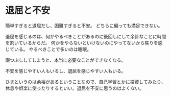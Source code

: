 # 退屈と不安

簡単すぎると退屈だし、困難すぎると不安。
どちらに偏っても満足できない。

退屈を感じるのは、何かやるべきことがあるのに後回しにして余計なことに時間を割いているからだ。
何かをやらないといけないのにやってないから焦りを感じている。
やるべきことで多いのは睡眠。

暇つぶししてしまうと、本当に必要なことができなくなる。

不安を感じやすい人もいるし、退屈を感じやすい人もいる。

ひまというのは余裕があるということなので、自己学習とかに投資してみたり、休息や娯楽に使ったりするといい。退屈を不安に思うのはよくない。
